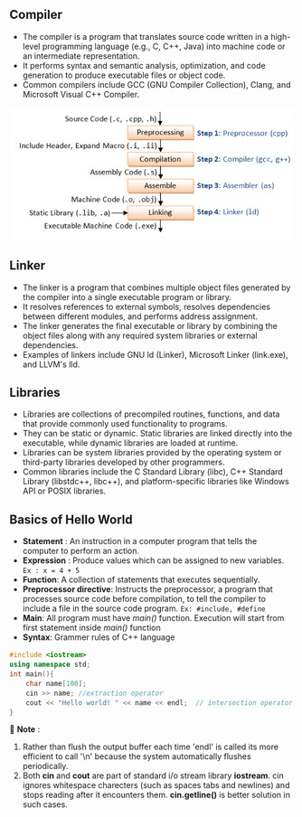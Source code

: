 ## Compiler

- The compiler is a program that translates source code written in a high-level programming language (e.g., C, C++, Java) into machine code or an intermediate representation.
- It performs syntax and semantic analysis, optimization, and code generation to produce executable files or object code.
- Common compilers include GCC (GNU Compiler Collection), Clang, and Microsoft Visual C++ Compiler.

![GCC_Compilation_Process](./assets/GCC_CompilationProcess.png)

## Linker

- The linker is a program that combines multiple object files generated by the compiler into a single executable program or library.
- It resolves references to external symbols, resolves dependencies between different modules, and performs address assignment.
- The linker generates the final executable or library by combining the object files along with any required system libraries or external dependencies.
- Examples of linkers include GNU ld (Linker), Microsoft Linker (link.exe), and LLVM's lld.

## Libraries

- Libraries are collections of precompiled routines, functions, and data that provide commonly used functionality to programs.
- They can be static or dynamic. Static libraries are linked directly into the executable, while dynamic libraries are loaded at runtime.
- Libraries can be system libraries provided by the operating system or third-party libraries developed by other programmers.
- Common libraries include the C Standard Library (libc), C++ Standard Library (libstdc++, libc++), and platform-specific libraries like Windows API or POSIX libraries.


## Basics of Hello World

- **Statement** : An instruction in a computer program that tells the computer to perform an action.
- **Expression** : Produce values which can be assigned to new variables. `Ex : x = 4 + 5` 
- **Function**: A collection of statements that executes sequentially.
- **Preprocessor directive**: Instructs the preprocessor, a program that processes source code before compilation, to tell the compiler to include a file in the source code program. `Ex: #include, #define`
- **Main**: All program must have _main()_ function. Execution will start from first statement inside _main()_ function
- **Syntax**: Grammer rules of C++ language

```cpp
#include <iostream>
using namespace std;
int main(){
    char name[100];
    cin >> name; //extraction operator
    cout << "Hello world! " << name << endl;  // intersection operator 
}
```
🚨 **Note** : 
1. Rather than flush the output buffer each time 'endl' is called its more efficient to call '\n' because the system automatically flushes periodically. 
2. Both **cin** and **cout** are part of standard i/o stream library **iostream**. cin ignores whitespace charecters (such as spaces tabs and newlines) and stops reading after it encounters them. **cin.getline()** is better solution in such cases.



